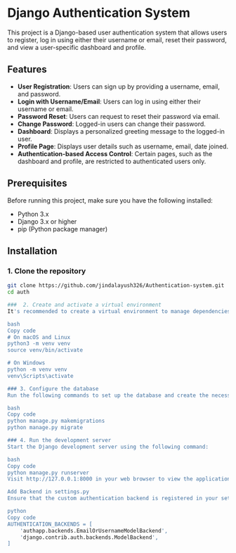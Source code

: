 # Django Authentication System

This project is a Django-based user authentication system that allows users to register, log in using either their username or email, reset their password, and view a user-specific dashboard and profile.

## Features

- **User Registration**: Users can sign up by providing a username, email, and password.
- **Login with Username/Email**: Users can log in using either their username or email.
- **Password Reset**: Users can request to reset their password via email.
- **Change Password**: Logged-in users can change their password.
- **Dashboard**: Displays a personalized greeting message to the logged-in user.
- **Profile Page**: Displays user details such as username, email, date joined.
- **Authentication-based Access Control**: Certain pages, such as the dashboard and profile, are restricted to authenticated users only.

## Prerequisites

Before running this project, make sure you have the following installed:

- Python 3.x
- Django 3.x or higher
- pip (Python package manager)

## Installation

### 1. Clone the repository

```bash
git clone https://github.com/jindalayush326/Authentication-system.git
cd auth

###  2. Create and activate a virtual environment
It's recommended to create a virtual environment to manage dependencies.

bash
Copy code
# On macOS and Linux
python3 -m venv venv
source venv/bin/activate

# On Windows
python -m venv venv
venv\Scripts\activate

### 3. Configure the database
Run the following commands to set up the database and create the necessary migrations:

bash
Copy code
python manage.py makemigrations
python manage.py migrate

### 4. Run the development server
Start the Django development server using the following command:

bash
Copy code
python manage.py runserver
Visit http://127.0.0.1:8000 in your web browser to view the application.

Add Backend in settings.py
Ensure that the custom authentication backend is registered in your settings.py:

python
Copy code
AUTHENTICATION_BACKENDS = [
    'authapp.backends.EmailOrUsernameModelBackend',
    'django.contrib.auth.backends.ModelBackend',
]
